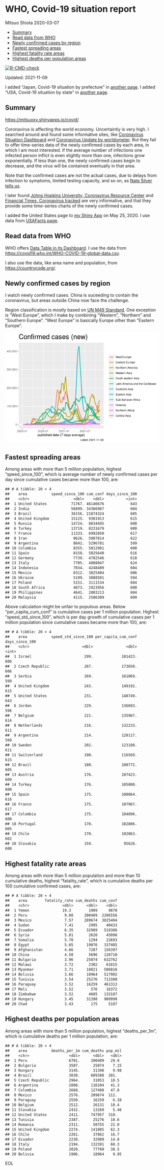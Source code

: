 WHO, Covid-19 situation report
================
Mitsuo Shiota
2020-03-07

-   [Summary](#summary)
-   [Read data from WHO](#read-data-from-who)
-   [Newly confirmed cases by region](#newly-confirmed-cases-by-region)
-   [Fastest spreading areas](#fastest-spreading-areas)
-   [Highest fatality rate areas](#highest-fatality-rate-areas)
-   [Highest deaths per population
    areas](#highest-deaths-per-population-areas)

<!-- badges: start -->

[![R-CMD-check](https://github.com/mitsuoxv/covid/workflows/R-CMD-check/badge.svg)](https://github.com/mitsuoxv/covid/actions)
<!-- badges: end -->

Updated: 2021-11-09

I added “Japan, Covid-19 situation by prefecture” in [another
page](Japan.md). I added “USA, Covid-19 situation by state” in [another
page](USA.md).

## Summary

<https://mitsuoxv.shinyapps.io/covid/>

Coronavirus is affecting the world economy. Uncertaintiy is very high. I
searched around and found some informative sites, like [Coronavirus
Situation
Dashboard](https://who.maps.arcgis.com/apps/opsdashboard/index.html#/c88e37cfc43b4ed3baf977d77e4a0667)
and [Coronavirus Update by
worldometer](https://www.worldometers.info/coronavirus/). But they fail
to offer time-series data of the newly confirmed cases by each area, in
which I am most interested. If the average number of infections one
infected person inflict is even slightly more than one, infections grow
exponentially. If less than one, the newly confirmed cases begin to
decrease, and the virus will be contained eventually in that area.

Note that the confirmed cases are not the actual cases, due to delays
from infection to symptoms, limited testing capacity, and so on, as
[Nate Silver tells
us](https://fivethirtyeight.com/features/coronavirus-case-counts-are-meaningless/).

I later found [Johns Hopkins University, Coronavirus Resource
Center](https://coronavirus.jhu.edu/) and [Financial Times, Coronavirus
tracked](https://www.ft.com/content/a26fbf7e-48f8-11ea-aeb3-955839e06441)
are very informative, and that they provide some time-series charts of
the newly confirmed cases.

I added the United States page to [my Shiny
App](https://mitsuoxv.shinyapps.io/covid/) on May 25, 2020. I use data
from [USAFacts
page](https://usafacts.org/visualizations/coronavirus-covid-19-spread-map/).

## Read data from WHO

WHO offers [Data Table in its Dashboard](https://covid19.who.int/table).
I use the data from
<https://covid19.who.int/WHO-COVID-19-global-data.csv>.

I also use the data, like area name and population, from
<https://countrycode.org/>.

## Newly confirmed cases by region

I watch newly confirmed cases. China is suceeding to contain the
coronavirus, but areas outside China now face the challenge.

Region classification is mostly based on [UN M49
Standard](https://unstats.un.org/unsd/methodology/m49/). One exception
is “West Europe”, which I make by combining “Western”, “Northern” and
“Southern Europe”. “West Europe” is basically Europe other than “Eastern
Europe”.

![](README_files/figure-gfm/chart-1.png)<!-- -->

## Fastest spreading areas

Among areas with more than 5 million population, highest
“speed\_since\_100”, which is average number of newly confirmed cases
per day since cumulative cases became more than 100, are:

    ## # A tibble: 20 × 4
    ##    area           speed_since_100 cum_conf days_since_100
    ##    <chr>                    <dbl>    <dbl>          <int>
    ##  1 United States           71767. 46146676            643
    ##  2 India                   56899. 34366987            604
    ##  3 Brazil                  36156. 21874324            605
    ##  4 United Kingdom          15125.  9301913            615
    ##  5 Russia                  14724.  8834495            600
    ##  6 Turkey                  13719.  8231679            600
    ##  7 France                  11333.  6992850            617
    ##  8 Iran                     9626.  5987814            622
    ##  9 Argentina                8842.  5296781            599
    ## 10 Colombia                 8355.  5012981            600
    ## 11 Spain                    8158.  5025640            616
    ## 12 Germany                  7739.  4782546            618
    ## 13 Italy                    7705.  4808047            624
    ## 14 Indonesia                7034.  4248409            604
    ## 15 Mexico                   6312.  3825404            606
    ## 16 Ukraine                  5199.  3088501            594
    ## 17 Poland                   5151.  3111534            604
    ## 18 South Africa             4873.  2923956            600
    ## 19 Philippines              4641.  2803213            604
    ## 20 Malaysia                 4115.  2506309            609

Above calculation might be unfair to populous areas. Below
“per\_capita\_cum\_conf” is cumulative cases per 1 million population.
Highest “speed\_std\_since\_100”, which is per day growth of cumulative
cases per 1 million population since cumulative cases became more than
100, are:

    ## # A tibble: 20 × 4
    ##    area           speed_std_since_100 per_capita_cum_conf days_since_100
    ##    <chr>                        <dbl>               <dbl>          <int>
    ##  1 Israel                        299.             181423.            606
    ##  2 Czech Republic                287.             173650.            606
    ##  3 Serbia                        269.             161069.            599
    ##  4 United Kingdom                243.             149192.            615
    ##  5 United States                 231.             148749.            643
    ##  6 Jordan                        229.             136693.            596
    ##  7 Belgium                       221.             135967.            614
    ##  8 Netherlands                   216.             132233.            611
    ##  9 Argentina                     214.             128117.            599
    ## 10 Sweden                        202.             123180.            611
    ## 11 Switzerland                   190.             116569.            615
    ## 12 Brazil                        180.             108772.            605
    ## 13 Austria                       176.             107423.            609
    ## 14 Turkey                        176.             105800.            600
    ## 15 Spain                         175.             108064.            616
    ## 16 France                        175.             107967.            617
    ## 17 Colombia                      175.             104896.            600
    ## 18 Portugal                      170.             102806.            605
    ## 19 Chile                         170.             102063.            602
    ## 20 Slovakia                      159.              95628.            600

## Highest fatality rate areas

Among areas with more than 5 million population and more than 10
cumulative deaths, highest “fatality\_rate”, which is cumulative deaths
per 100 cumulative confirmed cases, are:

    ## # A tibble: 20 × 4
    ##    area        fatality_rate cum_deaths cum_conf
    ##    <chr>               <dbl>      <dbl>    <dbl>
    ##  1 Yemen               19.3        1909     9870
    ##  2 Peru                 9.08     200409  2206556
    ##  3 Mexico               7.57     289674  3825404
    ##  4 Sudan                7.41       2995    40433
    ##  5 Ecuador              6.35      32989   519386
    ##  6 Syria                5.81       2620    45096
    ##  7 Somalia              5.70       1294    22693
    ##  8 Egypt                5.65      19076   337485
    ##  9 Afghanistan          4.66       7287   156397
    ## 10 China                4.50       5696   126710
    ## 11 Bulgaria             3.96      25074   632762
    ## 12 Malawi               3.72       2302    61815
    ## 13 Myanmar              3.71      18821   506816
    ## 14 Bolivia              3.66      18964   517902
    ## 15 Tunisia              3.54      25276   713308
    ## 16 Paraguay             3.52      16259   461313
    ## 17 Mali                 3.52        576    16372
    ## 18 Zimbabwe             3.52       4685   133187
    ## 19 Hungary              3.45      31398   909998
    ## 20 Chad                 3.43        175     5107

## Highest deaths per population areas

Among areas with more than 5 million population, highest
“deaths\_per\_1m”, which is cumulative deaths per 1 million population,
are:

    ## # A tibble: 20 × 4
    ##    area           deaths_per_1m cum_deaths pop_mil
    ##    <chr>                  <dbl>      <dbl>   <dbl>
    ##  1 Peru                   6701.     200409   29.9 
    ##  2 Bulgaria               3507.      25074    7.15
    ##  3 Hungary                3145.      31398    9.98
    ##  4 Brazil                 3030.     609388  201.  
    ##  5 Czech Republic         2964.      31053   10.5 
    ##  6 Argentina              2808.     116104   41.3 
    ##  7 Colombia               2668.     127488   47.8 
    ##  8 Mexico                 2576.     289674  112.  
    ##  9 Paraguay               2550.      16259    6.38
    ## 10 Belgium                2512.      26131   10.4 
    ## 11 Slovakia               2432.      13269    5.46
    ## 12 United States          2411.     747957  310.  
    ## 13 Tunisia                2387.      25276   10.6 
    ## 14 Romania                2311.      50755   22.0 
    ## 15 United Kingdom         2274.     141805   62.3 
    ## 16 Chile                  2261.      37862   16.7 
    ## 17 Ecuador                2230.      32989   14.8 
    ## 18 Italy                  2194.     132391   60.3 
    ## 19 Poland                 2020.      77760   38.5 
    ## 20 Bolivia                1906.      18964    9.95

EOL
